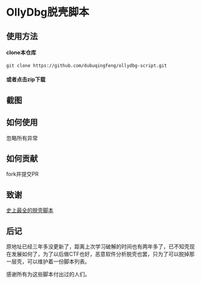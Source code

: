 # OllyDbg脱壳脚本
## 使用方法
#### clone本仓库

```
git clone https://github.com/dubuqingfeng/ollydbg-script.git
```

#### 或者点击zip下载
## 截图
## 如何使用
忽略所有异常
## 如何贡献
fork并提交PR

## 致谢
[史上最全的脱壳脚本](http://www.52pojie.cn/thread-166108-1-1.html)

## 后记
原地址已经三年多没更新了，距离上次学习破解的时间也有两年多了，已不知壳现在发展如何了，为了以后做CTF也好，恶意软件分析脱壳也罢，只为了可以脱掉那一层壳，可以维护着一份脚本列表。

感谢所有为这些脚本付出过的人们。

